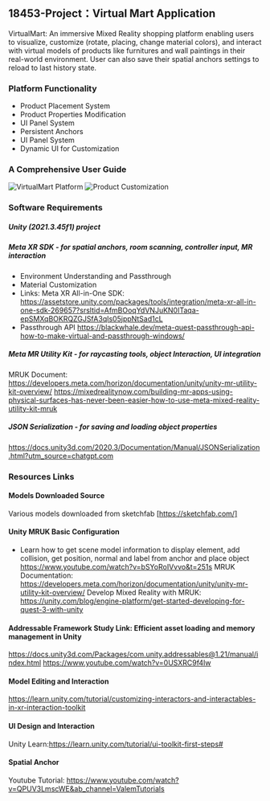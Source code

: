 ## 18453-Project：Virtual Mart Application
VirtualMart: An immersive Mixed Reality shopping platform enabling users to visualize, customize (rotate, placing, change material colors), and interact with virtual models of products like furnitures and wall paintings in their real-world environment. User can also save their spatial anchors settings to reload to last history state.
### Platform Functionality
* Product Placement System
* Product Properties Modification
* UI Panel System
* Persistent Anchors
* UI Panel System
* Dynamic UI for Customization
### A Comprehensive User Guide
![VirtualMart Platform](https://p.ipic.vip/xhjaeq.png)
![Product Customization](https://p.ipic.vip/j2q9a5.png)
### Software Requirements
##### Unity (2021.3.45f1) project 
##### Meta XR SDK - for spatial anchors, room scanning, controller input, MR interaction
* Environment Understanding and Passthrough
* Material Customization
* Links: Meta XR All-in-One SDK: https://assetstore.unity.com/packages/tools/integration/meta-xr-all-in-one-sdk-269657?srsltid=AfmBOoqYdVNJuKN0ITaqa-epSMXqBOKRQZGJSfA3qIs05jppNtSad1cL
* Passthrough API 
https://blackwhale.dev/meta-quest-passthrough-api-how-to-make-virtual-and-passthrough-windows/

##### Meta MR Utility Kit - for raycasting tools, object Interaction, UI integration
MRUK Document: https://developers.meta.com/horizon/documentation/unity/unity-mr-utility-kit-overview/
https://mixedrealitynow.com/building-mr-apps-using-physical-surfaces-has-never-been-easier-how-to-use-meta-mixed-reality-utility-kit-mruk



##### JSON Serialization - for saving and loading object properties
https://docs.unity3d.com/2020.3/Documentation/Manual/JSONSerialization.html?utm_source=chatgpt.com
### Resources Links
#### Models Downloaded Source
Various models downloaded from sketchfab [https://sketchfab.com/]
#### Unity MRUK Basic Configuration
* Learn how to get scene model information to display element, add collision, get position, normal and label from anchor and place object
https://www.youtube.com/watch?v=bSYoRoIVvvo&t=251s
MRUK Documentation: https://developers.meta.com/horizon/documentation/unity/unity-mr-utility-kit-overview/
Develop Mixed Reality with MRUK: 
https://unity.com/blog/engine-platform/get-started-developing-for-quest-3-with-unity
#### Addressable Framework Study Link: Efficient asset loading and memory management in Unity
https://docs.unity3d.com/Packages/com.unity.addressables@1.21/manual/index.html
https://www.youtube.com/watch?v=0USXRC9f4Iw


#### Model Editing and Interaction
https://learn.unity.com/tutorial/customizing-interactors-and-interactables-in-xr-interaction-toolkit

#### UI Design and Interaction
Unity Learn:https://learn.unity.com/tutorial/ui-toolkit-first-steps#

#### Spatial Anchor
Youtube Tutorial:
https://www.youtube.com/watch?v=QPUV3LmscWE&ab_channel=ValemTutorials
